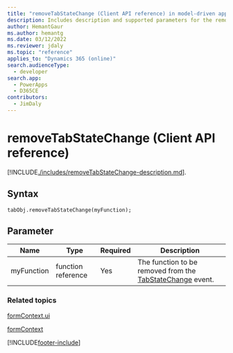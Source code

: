 ```yaml
---
title: "removeTabStateChange (Client API reference) in model-driven apps| MicrosoftDocs"
description: Includes description and supported parameters for the removeTabStateChange method.
author: HemantGaur
ms.author: hemantg
ms.date: 03/12/2022
ms.reviewer: jdaly
ms.topic: "reference"
applies_to: "Dynamics 365 (online)"
search.audienceType: 
  - developer
search.app: 
  - PowerApps
  - D365CE
contributors:
  - JimDaly
---
```

# removeTabStateChange (Client API reference)



[!INCLUDE[./includes/removeTabStateChange-description.md](./includes/removeTabStateChange-description.md)].

## Syntax

`tabObj.removeTabStateChange(myFunction);` 

## Parameter

|Name|Type|Required|Description|
|--|--|--|--|
|myFunction|function reference|Yes|The function to be removed from the [TabStateChange](../events/tabstatechange.md) event.|

### Related topics

[formContext.ui](../formContext-ui.md)

[formContext](../../clientapi-form-context.md) 




[!INCLUDE[footer-include](../../../../../includes/footer-banner.md)]